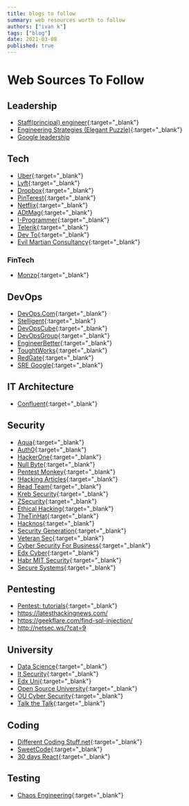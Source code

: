 ```yaml
---
title: blogs to follow
summary: web resources worth to follow
authors: ["ivan k"]
tags: ["blog"]
date: 2021-03-08
published: true
---
```


# Web Sources To Follow

## Leadership

- [Staff(principal) engineer](https://staffeng.com/stories){:target="_blank"}
- [Engineering Strategies (Elegant Puzzle)](https://lethain.com/engineering-strategy/){:target="_blank"}
- [Google leadership](https://rework.withgoogle.com/)

## Tech

- [Uber](https://eng.uber.com/category/articles/architecture){:target="_blank"} 
- [Lyft](https://eng.lyft.com/){:target="_blank"}
- [Dropbox](https://dropbox.tech/){:target="_blank"}
- [PinTerest](https://medium.com/@Pinterest_Engineering){:target="_blank"}
- [Netflix](https://medium.com/netflix-techblog){:target="_blank"}
- [ADtMag](https://adtmag.com/articles/2019/03/15/coder.aspx){:target="_blank"}
- [I-Programmer](https://www.i-programmer.info/){:target="_blank"}
- [Telerik](https://www.telerik.com/blogs){:target="_blank"}
- [Dev To](https://dev.to/){:target="_blank"}
- [Evil Martian Consultancy](https://evilmartians.com/chronicles){:target="_blank"}

### FinTech

- [Monzo](https://monzo.com/blog/){:target="_blank"}

## DevOps

- [DevOps.Com](https://devops.com/){:target="_blank"}
- [Stelligent](https://stelligent.com/){:target="_blank"}
- [DevOpsCube](https://devopscube.com/){:target="_blank"}
- [DevOpsGroup](https://www.devopsgroup.com/blog/){:target="_blank"}
- [EngineerBetter](https://www.engineerbetter.com/blog/){:target="_blank"}
- [ToughtWorks](https://www.thoughtworks.com/personal-blogs){:target="_blank"}
- [RedGate](https://www.red-gate.com/blog/database-devops){:target="_blank"}
- [SRE Google](https://sre.google/sre-book/table-of-contents/){:target="_blank"}

## IT Architecture

- [Confluent](https://www.confluent.io/blog/){:target="_blank"}

## Security

- [Aqua](https://www.aquasec.com/){:target="_blank"}
- [Auth0](https://auth0.com/blog/){:target="_blank"}
- [HackerOne](https://hackerone.com){:target="_blank"}
- [Null Byte](https://null-byte.wonderhowto.com/){:target="_blank"}
- [Pentest Monkey](pentestmonkey.net){:target="_blank"}
- [!Hacking Articles](https://www.hackingarticles.in/){:target="_blank"}
- [Read Team](https://ired.team/){:target="_blank"}
- [Kreb Security](https://krebsonsecurity.com/){:target="_blank"}
- [ZSecurity](https://zsecurity.org/){:target="_blank"}
- [Ethical Hacking](https://www.ehacking.net/){:target="_blank"}
- [TheTinHat](https://thetinhat.com/index.html){:target="_blank"}
- [Hacknos](https://www.hacknos.com){:target="_blank"}
- [Security Generation](https://www.securitygeneration.com/){:target="_blank"}
- [Veteran Sec](https://veteransec.com/){:target="_blank"}
- [Cyber Security For Business](https://www.coursera.org/specializations/cyber-security-business){:target="_blank"}
- [Edx Cyber](https://www.edx.org/course?search_query=cyber){:target="_blank"}
- [Habr MIT Security](https://habr.com/ru/company/ua-hosting/blog/427763/){:target="_blank"}
- [Secure Systems](https://ocw.mit.edu/courses/electrical-engineering-and-computer-science/6-858-computer-systems-security-fall-2014/){:target="_blank"}

## Pentesting

- [Pentest: tutorials](http://fuzzysecurity.com/index.html){:target="_blank"}
- https://latesthackingnews.com/
- https://geekflare.com/find-sql-injection/
- http://netsec.ws/?cat=9

## University

- [Data Science](https://london.ac.uk/courses/data-science-msc){:target="_blank"}
- [It Security](https://london.ac.uk/courses/information-security){:target="_blank"}
- [Edx Uni](https://www.elearnsecurity.com/certification/ejpt/){:target="_blank"}
- [Open Source University](https://github.com/ossu/computer-science#intro-cs){:target="_blank"}
- [OU Cyber Security](http://www.open.ac.uk/courses/microcredentials/cyber-security-tzfm861){:target="_blank"}
- [Talk the Talk](https://www.open.edu/openlearn/education-development/talk-the-talk/content-section-overview){:target="_blank"}

## Coding

- [Different Coding Stuff.net](https://codeburst.io/){:target="_blank"}
- [SweetCode](https://sweetcode.io/){:target="_blank"}
- [30 days React](https://github.com/fullstackreact/30-days-of-react){:target="_blank"}

## Testing

- [Chaos Engineering](https://chaos-mesh.org/blog){:target="_blank"}
